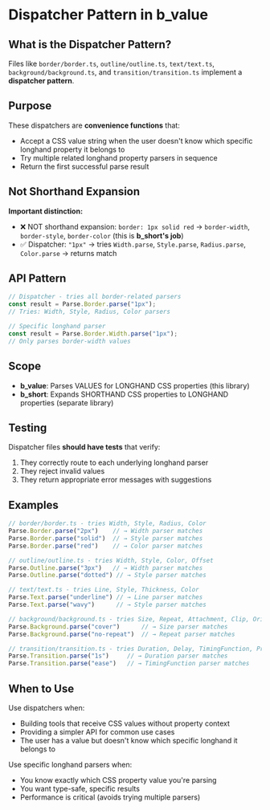 # Dispatcher Pattern in b_value

## What is the Dispatcher Pattern?

Files like `border/border.ts`, `outline/outline.ts`, `text/text.ts`, `background/background.ts`, and `transition/transition.ts` implement a **dispatcher pattern**.

## Purpose

These dispatchers are **convenience functions** that:
- Accept a CSS value string when the user doesn't know which specific longhand property it belongs to
- Try multiple related longhand property parsers in sequence
- Return the first successful parse result

## Not Shorthand Expansion

**Important distinction:**
- ❌ NOT shorthand expansion: `border: 1px solid red` → `border-width`, `border-style`, `border-color` (this is **b_short's job**)
- ✅ Dispatcher: `"1px"` → tries `Width.parse`, `Style.parse`, `Radius.parse`, `Color.parse` → returns match

## API Pattern

```typescript
// Dispatcher - tries all border-related parsers
const result = Parse.Border.parse("1px");
// Tries: Width, Style, Radius, Color parsers

// Specific longhand parser
const result = Parse.Border.Width.parse("1px");
// Only parses border-width values
```

## Scope

- **b_value**: Parses VALUES for LONGHAND CSS properties (this library)
- **b_short**: Expands SHORTHAND CSS properties to LONGHAND properties (separate library)

## Testing

Dispatcher files **should have tests** that verify:
1. They correctly route to each underlying longhand parser
2. They reject invalid values
3. They return appropriate error messages with suggestions

## Examples

```typescript
// border/border.ts - tries Width, Style, Radius, Color
Parse.Border.parse("2px")    // → Width parser matches
Parse.Border.parse("solid")  // → Style parser matches
Parse.Border.parse("red")    // → Color parser matches

// outline/outline.ts - tries Width, Style, Color, Offset
Parse.Outline.parse("3px")   // → Width parser matches
Parse.Outline.parse("dotted") // → Style parser matches

// text/text.ts - tries Line, Style, Thickness, Color
Parse.Text.parse("underline") // → Line parser matches
Parse.Text.parse("wavy")      // → Style parser matches

// background/background.ts - tries Size, Repeat, Attachment, Clip, Origin
Parse.Background.parse("cover")      // → Size parser matches
Parse.Background.parse("no-repeat")  // → Repeat parser matches

// transition/transition.ts - tries Duration, Delay, TimingFunction, Property
Parse.Transition.parse("1s")     // → Duration parser matches
Parse.Transition.parse("ease")   // → TimingFunction parser matches
```

## When to Use

Use dispatchers when:
- Building tools that receive CSS values without property context
- Providing a simpler API for common use cases
- The user has a value but doesn't know which specific longhand it belongs to

Use specific longhand parsers when:
- You know exactly which CSS property value you're parsing
- You want type-safe, specific results
- Performance is critical (avoids trying multiple parsers)

